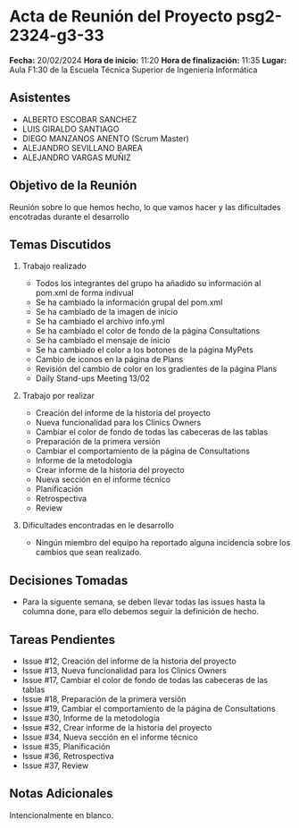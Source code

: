 # Acta de Reunión del Proyecto psg2-2324-g3-33

**Fecha:** 20/02/2024
**Hora de inicio:** 11:20
**Hora de finalización:** 11:35
**Lugar:** Aula F1:30 de la Escuela Técnica Superior de Ingeniería Informática

## Asistentes
- ALBERTO ESCOBAR SANCHEZ
- LUIS GIRALDO SANTIAGO
- DIEGO MANZANOS ANENTO (Scrum Master)
- ALEJANDRO SEVILLANO BAREA
- ALEJANDRO VARGAS MUÑIZ 

## Objetivo de la Reunión
Reunión sobre lo que hemos hecho, lo que vamos hacer y las dificultades encotradas durante el desarrollo

## Temas Discutidos
1. Trabajo realizado
   - Todos los integrantes del grupo ha añadido su información al pom.xml de forma indivual
   - Se ha cambiado la información grupal del pom.xml
   - Se ha cambiado de la imagen de inicio
   - Se ha cambiado el archivo info.yml
   - Se ha cambiado el color de fondo de la página Consultations
   - Se ha cambiado el mensaje de inicio
   - Se ha cambiado el color a los botones de la página MyPets
   - Cambio de iconos en la página de Plans
   - Revisión del cambio de color en los gradientes de la página Plans
   - Daily Stand-ups Meeting 13/02
   
2. Trabajo por realizar
   - Creación del informe de la historia del proyecto
   - Nueva funcionalidad para los Clinics Owners
   - Cambiar el color de fondo de todas las cabeceras de las tablas
   - Preparación de la primera versión
   - Cambiar el comportamiento de la página de Consultations
   - Informe de la metodología
   - Crear informe de la historia del proyecto
   - Nueva sección en el informe técnico
   - Planificación
   - Retrospectiva
   - Review
   
3. Dificultades encontradas en le desarrollo
   - Ningún miembro del equípo ha reportado alguna incidencia sobre los cambios que sean realizado.

## Decisiones Tomadas
- Para la siguente semana, se deben llevar todas las issues hasta la columna done, para ello debemos seguir la definición de hecho.

## Tareas Pendientes
- Issue #12, Creación del informe de la historia del proyecto
- Issue #13, Nueva funcionalidad para los Clinics Owners
- Issue #17, Cambiar el color de fondo de todas las cabeceras de las tablas
- Issue #18, Preparación de la primera versión
- Issue #19, Cambiar el comportamiento de la página de Consultations
- Issue #30, Informe de la metodología
- Issue #32, Crear informe de la historia del proyecto
- Issue #34, Nueva sección en el informe técnico
- Issue #35, Planificación
- Issue #36, Retrospectiva
- Issue #37, Review

## Notas Adicionales
Intencionalmente en blanco.